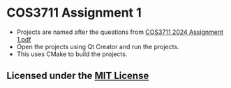 # COS3711 Assignment 1

- Projects are named after the questions from [COS3711 2024 Assignment 1.pdf](https://github.com/Tushar-Indurjeeth/Qt-Projects/blob/bd927bb23c6a5400a26691f68d6e72b5f70dd6f0/COS3711%202024%20Assignment%201.pdf)
- Open the projects using Qt Creator and run the projects.
- This uses CMake to build the projects.

## Licensed under the [MIT License](https://github.com/Tushar-Indurjeeth/Qt-Projects/blob/bd927bb23c6a5400a26691f68d6e72b5f70dd6f0/LICENSE)
